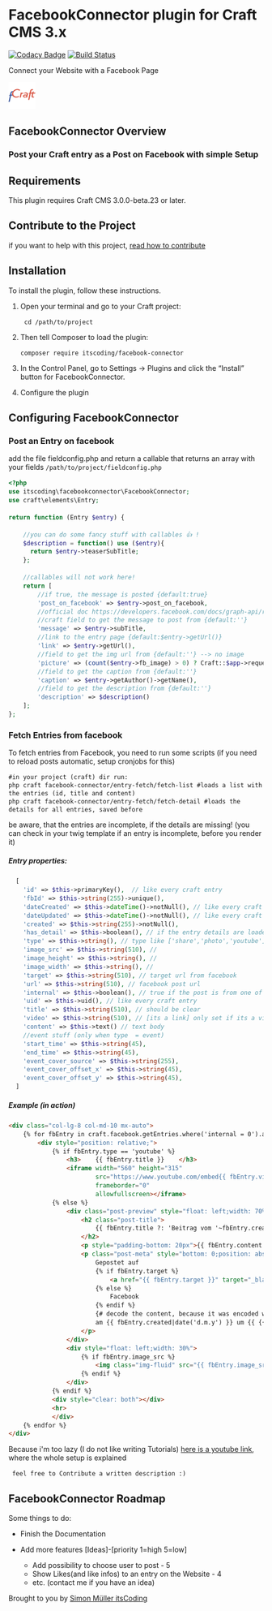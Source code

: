 # FacebookConnector plugin for Craft CMS 3.x
[![Codacy Badge](https://api.codacy.com/project/badge/Grade/a7f189dbcb6645f6bef11d3ad00b617f)](https://www.codacy.com/app/boscho87/facebook-connector?utm_source=github.com&amp;utm_medium=referral&amp;utm_content=boscho87/facebook-connector&amp;utm_campaign=Badge_Grade)
[![Build Status](https://travis-ci.org/boscho87/facebook-connector.svg?branch=version-1.x.x)](https://travis-ci.org/boscho87/facebook-connector)

Connect your Website with a Facebook Page

![Screenshot](resources/img/icon.png)

## FacebookConnector Overview
 ### Post your Craft entry as a Post on Facebook with simple Setup

## Requirements
This plugin requires Craft CMS 3.0.0-beta.23 or later.

## Contribute to the Project
if you want to help with this project, [read how to contribute](CONTRIBUTE.md)

## Installation
To install the plugin, follow these instructions.
1. Open your terminal and go to your Craft project:

        cd /path/to/project
        
2. Then tell Composer to load the plugin:

       composer require itscoding/facebook-connector
       
3. In the Control Panel, go to Settings → Plugins and click the “Install” button for FacebookConnector.

4. Configure the plugin

## Configuring FacebookConnector
### Post an Entry on facebook
add the file fieldconfig.php and return a callable that returns an array with your fields
`/path/to/project/fieldconfig.php`

```php
<?php
use itscoding\facebookconnector\FacebookConnector;
use craft\elements\Entry;

return function (Entry $entry) {
   
    //you can do some fancy stuff with callables 👍 !
    $description = function() use ($entry){
      return $entry->teaserSubTitle;  
    };
    
    //callables will not work here!
    return [
        //if true, the message is posted {default:true}
        'post_on_facebook' => $entry->post_on_facebook,
        //official doc https://developers.facebook.com/docs/graph-api/reference/v2.10/post
        //craft field to get the message to post from {default:''}
        'message' => $entry->subTitle,
        //link to the entry page {default:$entry->getUrl()}
        'link' => $entry->getUrl(),
        //field to get the img url from {default:''} --> no image
        'picture' => (count($entry->fb_image) > 0) ? Craft::$app->request->getHostInfo() . $entry->fb_image->first()->getUrl() : '',
        //field to get the caption from {default:''}
        'caption' => $entry->getAuthor()->getName(),
        //field to get the description from {default:''}
        'description' => $description() 
    ];
};
```

### Fetch Entries from facebook
To fetch entries from Facebook, you need to run some scripts (if you need to reload posts automatic, setup cronjobs for this)

```shell
#in your project (craft) dir run:
php craft facebook-connector/entry-fetch/fetch-list #loads a list with the entries (id, title and content)
php craft facebook-connector/entry-fetch/fetch-detail #loads the details for all entries, saved before
```
be aware, that the entries are incomplete, if the details are missing! (you can check in your twig template if an entry is incomplete, before you render it)

##### Entry properties:
```php
  [
    'id' => $this->primaryKey(),  // like every craft entry
    'fbId' => $this->string(255)->unique(),
    'dateCreated' => $this->dateTime()->notNull(), // like every craft entry
    'dateUpdated' => $this->dateTime()->notNull(), // like every craft entry
    'created' => $this->string(255)->notNull(), 
    'has_detail' => $this->boolean(), // if the entry details are loaded 
    'type' => $this->string(), // type like ['share','photo','youtube']
    'image_src' => $this->string(510), //
    'image_height' => $this->string(), //
    'image_width' => $this->string(), // 
    'target' => $this->string(510), // target url from facebook 
    'url' => $this->string(510), // facebook post url
    'internal' => $this->boolean(), // true if the post is from one of the craft pages where the plugin is installed
    'uid' => $this->uid(), // like every craft entry
    'title' => $this->string(510), // should be clear
    'video' => $this->string(510), // [its a link] only set if its a video 'type' (atm. works only wiht youtube
    'content' => $this->text() // text body
    //event stuff (only when type  = event) 
    'start_time' => $this->string(45),
    'end_time' => $this->string(45),
    'event_cover_source' => $this->string(255),
    'event_cover_offset_x' => $this->string(45),
    'event_cover_offset_y' => $this->string(45),
  ]
```

##### Example (in action)
```html
<div class="col-lg-8 col-md-10 mx-auto">
    {% for fbEntry in craft.facebook.getEntries.where('internal = 0').andWhere('type != "event"').limit(3).all %}
        <div style="position: relative;">
            {% if fbEntry.type == 'youtube' %}
                <h3>    {{ fbEntry.title }}    </h3>
                <iframe width="560" height="315"
                        src="https://www.youtube.com/embed{{ fbEntry.video }}?rel=0&amp;controls=0&amp;showinfo=0"
                        frameborder="0"
                        allowfullscreen></iframe>
            {% else %}
                <div class="post-preview" style="float: left;width: 70%;">
                    <h2 class="post-title">
                        {{ fbEntry.title ?: 'Beitrag vom '~fbEntry.created|date('d.m.y') }}
                    </h2>
                    <p style="padding-bottom: 20px">{{ fbEntry.content }}</p>
                    <p class="post-meta" style="bottom: 0;position: absolute; ">
                        Gepostet auf
                        {% if fbEntry.target %}
                            <a href="{{ fbEntry.target }}" target="_blank"> Facebook</a>
                        {% else %}
                            Facebook
                        {% endif %}
                        {# decode the content, because it was encoded with json to stroe to more types of db's #}
                        am {{ fbEntry.created|date('d.m.y') }} um {{ {{ craft.facebook.decode(fbEntry.content) }} }}
                    </p>
                </div>
                <div style="float: left;width: 30%">
                    {% if fbEntry.image_src %}
                        <img class="img-fluid" src="{{ fbEntry.image_src }}" alt="">
                    {% endif %}
                </div>
            {% endif %}
            <div style="clear: both"></div>
            <hr>
            </div>
    {% endfor %}
</div>
```





Because i'm too lazy (I do not like writing Tutorials) [here is a youtube link](https://link.com), where the whole setup is explained
     
     feel free to Contribute a written description :)
 
## FacebookConnector Roadmap
Some things to do:

* Finish the Documentation
* Add more features [Ideas]-[priority 1=high 5=low] 
  
    - Add possibility to choose user to post - 5
    - Show Likes(and like infos) to an entry on the Website - 4
    - etc. (contact me if you have an idea) 

Brought to you by [Simon Müller itsCoding](https://www.itscoding.ch)
